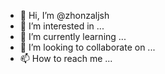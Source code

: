 - 👋 Hi, I’m @zhonzaljsh
- 👀 I’m interested in ...
- 🌱 I’m currently learning ...
- 💞️ I’m looking to collaborate on ...
- 📫 How to reach me ...

<!---
zhonzaljsh/zhonzaljsh is a ✨ special ✨ repository because its `README.md` (this file) appears on your GitHub profile.
You can click the Preview link to take a look at your changes.
--->
